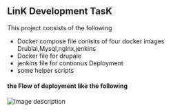 ## LinK Development TasK
This project consists of the following 
- Docker compose file conisits of four docker images Drublal,Mysql,nginx,jenkins
- Docker file for drupale
- jenkins file for contionus Deployment 
- some helper scripts 
#### the Flow of deployment like the following  

![Image description](https://www.dropbox.com/s/f67flrlmcb6z2w7/Untitled%20Document.jpg?dl=0)
